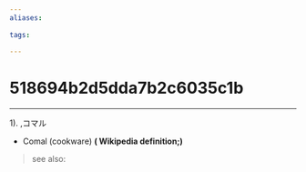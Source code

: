 ```yaml
---
aliases:
    
tags:
    
---
```


# 518694b2d5dda7b2c6035c1b
---
1).
,コマル

- Comal (cookware)
**( Wikipedia definition;)**
> see also: 
            